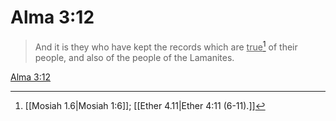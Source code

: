 # Alma 3:12

> And it is they who have kept the records which are <u>true</u>[^a] of their people, and also of the people of the Lamanites.

[Alma 3:12](https://www.churchofjesuschrist.org/study/scriptures/bofm/alma/3?lang=eng&id=p12#p12)


[^a]: [[Mosiah 1.6|Mosiah 1:6]]; [[Ether 4.11|Ether 4:11 (6-11).]]
